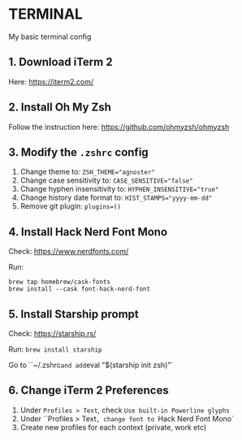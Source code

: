 # TERMINAL
My basic terminal config

## 1. Download iTerm 2
Here: https://iterm2.com/

## 2. Install Oh My Zsh
Follow the instruction here: https://github.com/ohmyzsh/ohmyzsh

## 3. Modify the `.zshrc` config
1. Change theme to: `ZSH_THEME="agnoster"`
2. Change case sensitivity to: `CASE_SENSITIVE="false"`
3. Change hyphen insensitivity to: `HYPHEN_INSENSITIVE="true"`
4. Change history date format to: `HIST_STAMPS="yyyy-mm-dd"`
5. Remove git plugin: `plugins=()`

## 4. Install Hack Nerd Font Mono
Check: https://www.nerdfonts.com/

Run: 
```
brew tap homebrew/cask-fonts
brew install --cask font-hack-nerd-font
```

## 5. Install Starship prompt
Check: https://starship.rs/

Run: `brew install starship`

Go to ``~/.zshrc` and add `eval "$(starship init zsh)"`

## 6. Change iTerm 2 Preferences
1. Under `Profiles > Text`, check `Use built-in Powerline glyphs`
2. Under ``Profiles > Text`, change font to `Hack Nerd Font Mono`
3. Create new profiles for each context (private, work etc)
